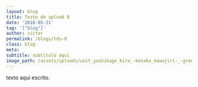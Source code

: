 ```yaml
---
layout: blog
title: Teste de upload 8
date: '2018-05-21'
tag: '["blog"]'
author: victor
permalink: /blogs/tdu-8
class: blog
meta: 
subtitle: subtitulo aqui
image_path: /assets/uploads/unit_yoshikage_kira_-kosaku_kawajiri-_-green-.png
---
```

texto aqui escrito.

